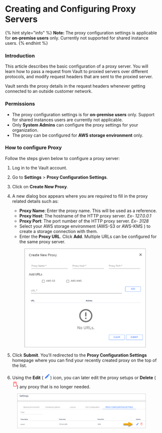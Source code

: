 # Creating and Configuring Proxy Servers

{% hint style="info" %}
**Note:** The proxy configuration settings is applicable for **on-premise users** only. Currently not supported for shared instance users.
{% endhint %}

### Introduction <a href="#introduction" id="introduction"></a>

This article describes the basic configuration of a proxy server. You will learn how to pass a request from Vault to proxied servers over different protocols, and modify request headers that are sent to the proxied server.

Vault sends the proxy details in the request headers whenever getting connected to an outside customer network.

### Permissions <a href="#permissions" id="permissions"></a>

* The proxy configuration settings is for **on-premise users** only. Support for shared instances users are currently not applicable.
* Only **System Admins** can configure the proxy settings for your organization.
* The proxy can be configured for **AWS storage environment** only.

### How to configure Proxy <a href="#how-to-configure-proxy" id="how-to-configure-proxy"></a>

Follow the steps given below to configure a proxy server:

1. Log in to the Vault account.
2. Go to **Settings** > **Proxy Configuration Settings**.
3. Click on **Create New Proxy**.
4.  A new dialog box appears where you are required to fill in the proxy related details such as:

    * **Proxy Name**: Enter the proxy name. This will be used as a reference.
    * **Proxy Host**: The hostname of the HTTP proxy server. _Ex- 127.0.0.1_
    * **Proxy Port**: The port number of the HTTP proxy server. _Ex- 3128_
    * Select your AWS storage environment (AWS-S3 or AWS-KMS ) to create a storage connection with them.
    * Enter the **Proxy URL**. Click **Add**. Multiple URLs can be configured for the same proxy server.

    <figure><img src="../../../.gitbook/assets/image (139).png" alt="" width="434"><figcaption></figcaption></figure>
5. Click **Submit**. You'll redirected to the **Proxy Configuration Settings** homepage where you can find your recently created proxy on the top of the list.
6. Using the **Edit** (![](<../../../.gitbook/assets/image (66) (1) (1) (1) (1) (1) (1) (1) (1) (1).png>)) icon, you can later edit the proxy setups or **Delete** (![](<../../../.gitbook/assets/image (67) (1) (1) (1) (1) (1) (1) (1) (1) (1).png>)) any proxy that is no longer needed.

<figure><img src="../../../.gitbook/assets/image (140).png" alt=""><figcaption></figcaption></figure>
